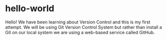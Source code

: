 # hello-world

Hello! We have been learning about Version Control and this is my first attempt. We will be using Git Version Control System but rather than install a Git on our local system we are using a web-based service called GitHub.
